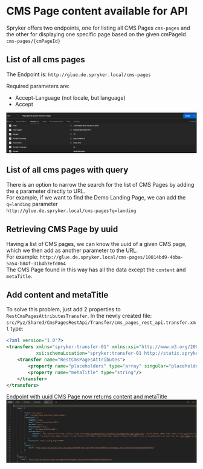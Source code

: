 # CMS Page content available for API

Spryker offers two endpoints, one for listing all CMS Pages `cms-pages` and the other for displaying one specific page based on the given cmPageId `cms-pages/{cmPageId}`

## List of all cms pages
The Endpoint is:
`http://glue.de.spryker.local/cms-pages`

Required parameters are:
- Accept-Language (not locale, but language)
- Accept

![Enpoint and parameters in Postamn](img/endpoint-for-all-CMS-Pages.png)

## List of all cms pages with query
There is an option to narrow the search for the list of CMS Pages by adding the `q` parameter directly to URL.<br>
For example, if we want to find the Demo Landing Page, we can add the `q=landing` parameter <br>
`http://glue.de.spryker.local/cms-pages?q=landing`

## Retrieving CMS Page by uuid
Having a list of CMS pages, we can know the uuid of a given CMS page, which we then add as another parameter to the URL.<br>
For example: `http://glue.de.spryker.local/cms-pages/10014bd9-4bba-5a54-b84f-31b4b7efd064` <br>
The CMS Page found in this way has all the data except the `content` and `metaTitle`.

## Add content and metaTitle
To solve this problem, just add 2 properties to `RestCmsPagesAttributesTransfer`. In the newly created file:
`src/Pyz/Shared/CmsPagesRestApi/Transfer/cms_pages_rest_api.transfer.xml` type:
```xml
<?xml version="1.0"?>
<transfers xmlns="spryker:transfer-01" xmlns:xsi="http://www.w3.org/2001/XMLSchema-instance"
           xsi:schemaLocation="spryker:transfer-01 http://static.spryker.com/transfer-01.xsd">
    <transfer name="RestCmsPagesAttributes">
        <property name="placeholders" type="array" singular="placeholder"/>
        <property name="metaTitle" type="string"/>
    </transfer>
</transfers>
```
Endpoint with uuid CMS Page now returns content and metaTitle<br>
![Retrieved content and metaTitle](img/retrieved-content-and-metaTitle.png)
